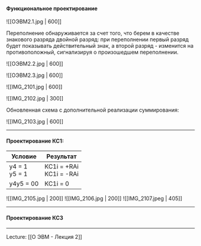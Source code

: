 
#### Функциональное проектирование 

![[ОЭВМ2.1.jpg | 600]]

Переполнение обнаруживается за счет того, что берем в качестве знакового разряда двойной разряд: при переполнении первый разряд будет показывать действительный знак, а второй разряд - изменится на противоположный, сигнализируя о произошедшем переполнении. 

![[ОЭВМ2.2.jpg | 600]]

![[ОЭВМ2.3.jpg | 600]]

![[IMG_2101.jpg | 600]]

![[IMG_2102.jpg | 300]]

Обновленная схема с дополнительной реализации суммирования:

![[IMG_2103.jpg | 600]]

---
#### Проектирование КС1: 

| Условие             | Результат                     |
| ------------------- | ----------------------------- |
| y4 = 1 <br>  y5 = 1 | КС1i = +RAi <br>  КС1i = -RAi |
| y4y5 = 00    |       КС1i = 0                        |

![[IMG_2105.jpg | 200]] ![[IMG_2106.jpg | 200]]
![[IMG_2107.jpeg | 405]]

---
#### Проектирование КС3


---

Lecture: [[О ЭВМ - Лекция 2]]

